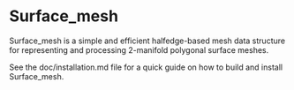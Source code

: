 # Surface_mesh

Surface_mesh is a simple and efficient halfedge-based mesh data structure for
representing and processing 2-manifold polygonal surface meshes.

See the doc/installation.md file for a quick guide on how to build and install
Surface_mesh.
